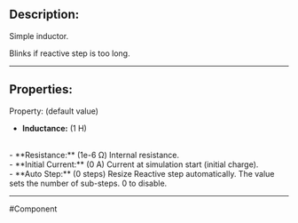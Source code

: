 ## Description:

Simple inductor.

Blinks if reactive step is too long.

---

## Properties:
Property: (default value)

- **Inductance:** (1 H)
<br>
- **Resistance:** (1e-6 Ω)
   Internal resistance.
   <br>
- **Initial Current:** (0 A)
   Current at simulation start (initial charge).
<br>
- **Auto Step:** (0 steps)
   Resize Reactive step automatically.
   The value sets the number of sub-steps.
   0 to disable.

---

#Component 